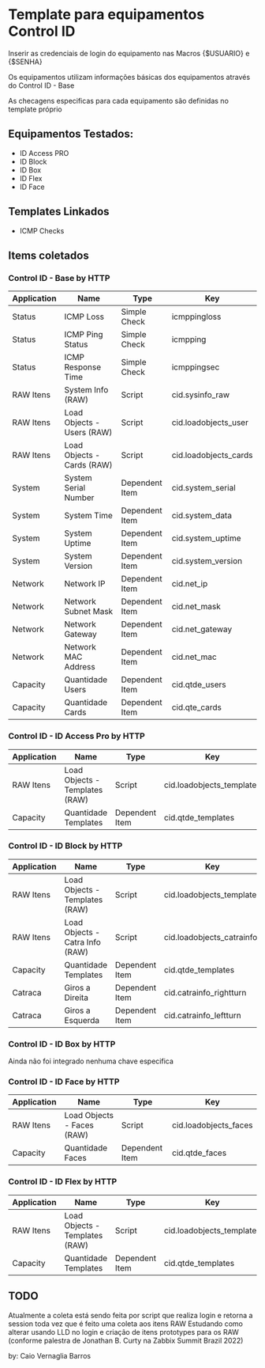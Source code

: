 # Template para equipamentos Control ID

Inserir as credenciais de login do equipamento nas Macros {$USUARIO} e {$SENHA}

Os equipamentos utilizam informações básicas dos equipamentos através do Control ID - Base

As checagens especificas para cada equipamento são definidas no template próprio

## Equipamentos Testados:
* ID Access PRO
* ID Block
* ID Box
* ID Flex
* ID Face

## Templates Linkados
* ICMP Checks

## Items coletados
### Control ID - Base by HTTP
|Application|Name|Type|Key|
|-----------|----|----|---|
|Status|ICMP Loss|Simple Check|icmppingloss|
|Status|ICMP Ping Status|Simple Check|icmpping|
|Status|ICMP Response Time|Simple Check|icmppingsec|
|RAW Itens|System Info (RAW)|Script|cid.sysinfo_raw|
|RAW Itens|Load Objects - Users (RAW)|Script|cid.loadobjects_user|
|RAW Itens|Load Objects - Cards (RAW)|Script|cid.loadobjects_cards|
|System|System Serial Number|Dependent Item|cid.system_serial|
|System|System Time|Dependent Item|cid.system_data|
|System|System Uptime|Dependent Item|cid.system_uptime|
|System|System Version|Dependent Item|cid.system_version|
|Network|Network IP|Dependent Item|cid.net_ip|
|Network|Network Subnet Mask|Dependent Item|cid.net_mask|
|Network|Network Gateway|Dependent Item|cid.net_gateway|
|Network|Network MAC Address|Dependent Item|cid.net_mac|
|Capacity|Quantidade Users|Dependent Item|cid.qtde_users|
|Capacity|Quantidade Cards|Dependent Item|cid.qte_cards|

### Control ID - ID Access Pro by HTTP
|Application|Name|Type|Key|
|-----------|----|----|---|
|RAW Itens|Load Objects - Templates (RAW)|Script|cid.loadobjects_templates|
|Capacity|Quantidade Templates|Dependent Item|cid.qtde_templates|

### Control ID - ID Block by HTTP
|Application|Name|Type|Key|
|-----------|----|----|---|
|RAW Itens|Load Objects - Templates (RAW)|Script|cid.loadobjects_templates|
|RAW Itens|Load Objects - Catra Info (RAW)|Script|cid.loadobjects_catrainfo|
|Capacity|Quantidade Templates|Dependent Item|cid.qtde_templates|
|Catraca|Giros a Direita|Dependent Item|cid.catrainfo_rightturn|
|Catraca|Giros a Esquerda|Dependent Item|cid.catrainfo_leftturn|

### Control ID - ID Box by HTTP
Ainda não foi integrado nenhuma chave especifica

### Control ID - ID Face by HTTP
|Application|Name|Type|Key|
|-----------|----|----|---|
|RAW Itens|Load Objects - Faces (RAW)|Script|cid.loadobjects_faces|
|Capacity|Quantidade Faces|Dependent Item|cid.qtde_faces|

### Control ID - ID Flex by HTTP
|Application|Name|Type|Key|
|-----------|----|----|---|
|RAW Itens|Load Objects - Templates (RAW)|Script|cid.loadobjects_templates|
|Capacity|Quantidade Templates|Dependent Item|cid.qtde_templates|


## TODO
Atualmente a coleta está sendo feita por script que realiza login e retorna a session toda vez que é feito uma coleta aos itens RAW
Estudando como alterar usando LLD no login e criação de itens prototypes para os RAW (conforme palestra de Jonathan B. Curty na Zabbix Summit Brazil 2022)

by: Caio Vernaglia Barros